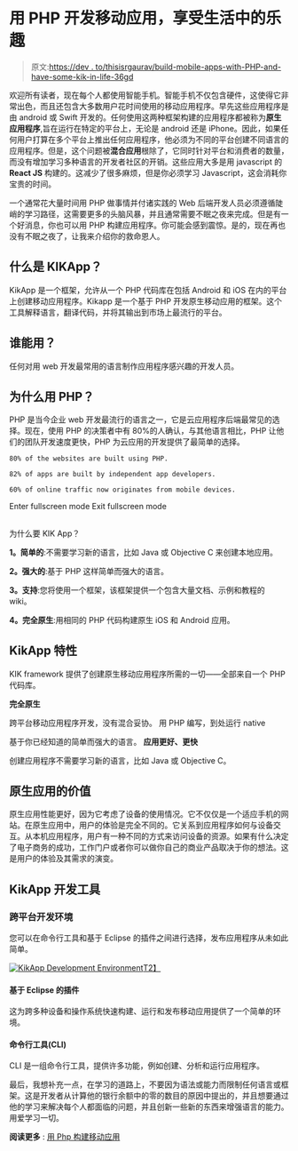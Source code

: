 # 用 PHP 开发移动应用，享受生活中的乐趣

> 原文:[https://dev . to/thisisrgaurav/build-mobile-apps-with-PHP-and-have-some-kik-in-life-36gd](https://dev.to/thisisrgaurav/build-mobile-apps-with-php-and-have-some-kik-in-life-36gd)

欢迎所有读者，现在每个人都使用智能手机。智能手机不仅包含硬件，这使得它非常出色，而且还包含大多数用户花时间使用的移动应用程序。早先这些应用程序是由 android 或 Swift 开发的。任何使用这两种框架构建的应用程序都被称为**原生应用程序**,旨在运行在特定的平台上，无论是 android 还是 iPhone。因此，如果任何用户打算在多个平台上推出任何应用程序，他必须为不同的平台创建不同语言的应用程序。但是，这个问题被**混合应用**根除了，它同时针对平台和消费者的数量，而没有增加学习多种语言的开发者社区的开销。这些应用大多是用 javascript 的 **React JS** 构建的。这减少了很多麻烦，但是你必须学习 Javascript，这会消耗你宝贵的时间。

一个通常花大量时间用 PHP 做事情并付诸实践的 Web 后端开发人员必须遵循陡峭的学习路径，这需要更多的头脑风暴，并且通常需要不眠之夜来完成。但是有一个好消息，你也可以用 PHP 构建应用程序。你可能会感到震惊。是的，现在再也没有不眠之夜了，让我来介绍你的救命恩人。

## 什么是 KIKApp？

KikApp 是一个框架，允许从一个 PHP 代码库在包括 Android 和 iOS 在内的平台上创建移动应用程序。Kikapp 是一个基于 PHP 开发原生移动应用的框架。这个工具解释语言，翻译代码，并将其输出到市场上最流行的平台。

## 谁能用？

任何对用 web 开发最常用的语言制作应用程序感兴趣的开发人员。

## 为什么用 PHP？

PHP 是当今企业 web 开发最流行的语言之一，它是云应用程序后端最常见的选择。现在，使用 PHP 的决策者中有 80%的人确认，与其他语言相比，PHP 让他们的团队开发速度更快，PHP 为云应用的开发提供了最简单的选择。

```
80% of the websites are built using PHP.

82% of apps are built by independent app developers.

60% of online traffic now originates from mobile devices. 
```

Enter fullscreen mode Exit fullscreen mode

## 
  
为什么要 KIK App？

**1。简单的**:不需要学习新的语言，比如 Java 或 Objective C 来创建本地应用。

**2。强大的**:基于 PHP 这样简单而强大的语言。

**3。支持**:您将使用一个框架，该框架提供一个包含大量文档、示例和教程的 wiki。

**4。完全原生**:用相同的 PHP 代码构建原生 iOS 和 Android 应用。

## KikApp 特性

KIK framework 提供了创建原生移动应用程序所需的一切——全部来自一个 PHP 代码库。

**完全原生**

跨平台移动应用程序开发，没有混合妥协。
用 PHP 编写，到处运行 native

基于你已经知道的简单而强大的语言。
**应用更好、更快**

创建应用程序不需要学习新的语言，比如 Java 或 Objective C。

## 原生应用的价值

原生应用性能更好，因为它考虑了设备的使用情况。它不仅仅是一个适应手机的网站。在原生应用中，用户的体验是完全不同的。它关系到应用程序如何与设备交互。从本机应用程序，用户有一种不同的方式来访问设备的资源。如果有什么决定了电子商务的成功，工作门户或者你可以做你自己的商业产品取决于你的想法。这是用户的体验及其需求的演变。

## KikApp 开发工具

### 跨平台开发环境

您可以在命令行工具和基于 Eclipse 的插件之间进行选择，发布应用程序从未如此简单。

[![KikApp Development Environment](../Images/60758337add6f338d66dfc2609915778.png)T2】](https://res.cloudinary.com/practicaldev/image/fetch/s--vxmWLXys--/c_limit%2Cf_auto%2Cfl_progressive%2Cq_auto%2Cw_880/https://tekraze.com/wp-content/uploads/2018/08/kikapp_development_environm-768x478.png)

#### 基于 Eclipse 的插件

这为跨多种设备和操作系统快速构建、运行和发布移动应用提供了一个简单的环境。

#### 命令行工具(CLI)

CLI 是一组命令行工具，提供许多功能，例如创建、分析和运行应用程序。

最后，我想补充一点，在学习的道路上，不要因为语法或能力而限制任何语言或框架。这是开发者从计算他的银行余额中的零的数目的原因中提出的，并且想要通过他的学习来解决每个人都面临的问题，并且创新一些新的东西来增强语言的能力。用爱学习一切。

**阅读更多** : [用 Php 构建移动应用](https://tekraze.com/2018/08/develop-mobile-app-php-kik/)